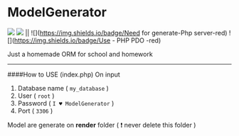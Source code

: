 # ModelGenerator
![](https://img.shields.io/badge/version-0.1-brightgreen.svg) ![](https://img.shields.io/badge/Database-SQL-blue.svg) || ![](https://img.shields.io/badge/Need for generate-Php server-red) ![](https://img.shields.io/badge/Use - PHP PDO -red)


Just a homemade ORM for school and homework

<hr>

####How to USE (index.php)
On input
 1. Database name ( `my_database` )
 2. User ( `root` )
 3. Password ( `I ♥ ModelGenerator` )
 4. Port ( `3306` )
 
 
 Model are generate on **render** folder ( :exclamation: never delete this folder )
